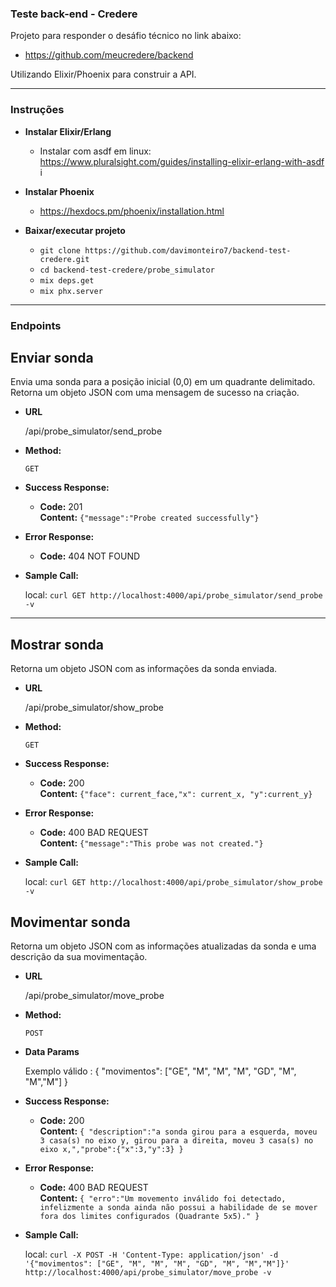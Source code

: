 ### Teste back-end - Credere

  Projeto para responder o desáfio técnico no link abaixo:
  
  * https://github.com/meucredere/backend

  Utilizando Elixir/Phoenix para construir a API.

----

### Instruções
  
  * **Instalar Elixir/Erlang**
    
    * Instalar com asdf em linux: https://www.pluralsight.com/guides/installing-elixir-erlang-with-asdf                   i   
  
  * **Instalar Phoenix**
    
    * https://hexdocs.pm/phoenix/installation.html

  * **Baixar/executar projeto**
    
    * `git clone https://github.com/davimonteiro7/backend-test-credere.git`
    * `cd backend-test-credere/probe_simulator`
    * `mix deps.get`
    * `mix phx.server`

----

### Endpoints

**Enviar sonda**
----
  Envia uma sonda para a posição inicial (0,0) em um quadrante delimitado.
  Retorna um objeto JSON com uma mensagem de sucesso na criação.

* **URL**

  /api/probe_simulator/send_probe

* **Method:**

  `GET`
  
* **Success Response:**

  * **Code:** 201 <br />
    **Content:** `{"message":"Probe created successfully"}`
 
* **Error Response:**

  * **Code:** 404 NOT FOUND <br />

* **Sample Call:**

  local: `curl GET http://localhost:4000/api/probe_simulator/send_probe -v` 

----

**Mostrar sonda**
----
  
  Retorna um objeto JSON com as informações da sonda enviada.

* **URL**

  /api/probe_simulator/show_probe

* **Method:**

  `GET`
  
* **Success Response:**

  * **Code:** 200 <br />
    **Content:** `{"face": current_face,"x": current_x, "y":current_y}`
 
* **Error Response:**

  * **Code:** 400 BAD REQUEST <br />
    **Content:** `{"message":"This probe was not created."}`

* **Sample Call:**

  local: `curl GET http://localhost:4000/api/probe_simulator/show_probe -v` 

**Movimentar sonda**
----
  
  Retorna um objeto JSON com as informações atualizadas da sonda e uma descrição da sua movimentação.

* **URL**

  /api/probe_simulator/move_probe

* **Method:**

  `POST`
  
* **Data Params**

  Exemplo válido : {
                     "movimentos": ["GE", "M", "M", "M", "GD", "M", "M","M"]
                   }

* **Success Response:**

  * **Code:** 200 <br />
    **Content:** `{ "description":"a sonda girou para a esquerda, moveu 3 casa(s) no eixo y, girou para a direita, moveu 3 casa(s) no eixo x,","probe":{"x":3,"y":3} }`
 
* **Error Response:**

  * **Code:** 400 BAD REQUEST <br />
    **Content:** `{ "erro":"Um movemento inválido foi detectado, infelizmente a sonda ainda não possui a habilidade de se mover fora dos limites configurados (Quadrante 5x5)." }`

* **Sample Call:**

  local: `curl -X POST -H 'Content-Type: application/json' -d '{"movimentos": ["GE", "M", "M", "M", "GD", "M", "M","M"]}' http://localhost:4000/api/probe_simulator/move_probe -v` 
